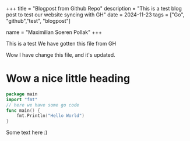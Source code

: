 +++
title = "Blogpost from Github Repo"
description = "This is a test blog post to test our website syncing with GH"
date = 2024-11-23
tags = ["Go", "github","test", "blogpost"]

name = "Maximilian Soeren Pollak"
+++

This is a test 
We have gotten this file from GH


Wow I have change this file, and it's updated.

# Wow a nice little heading 

```go
package main 
import "fmt"
// here we have some go code
func main() {
    fmt.Println("Hello World")
}
```
 

Some text here :) 
